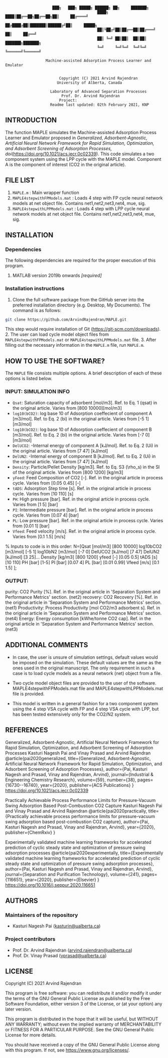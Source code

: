                                              
					     ███╗   ███╗ █████╗ ██████╗ ██╗     ███████╗
                                             ████╗ ████║██╔══██╗██╔══██╗██║     ██╔════╝
                                             ██╔████╔██║███████║██████╔╝██║     █████╗  
                                             ██║╚██╔╝██║██╔══██║██╔═══╝ ██║     ██╔══╝  
                                             ██║ ╚═╝ ██║██║  ██║██║     ███████╗███████╗
                                             ╚═╝     ╚═╝╚═╝  ╚═╝╚═╝     ╚══════╝╚══════╝
                                           
				      Machine-assisted Adsorption Process Learner and Emulator
                                   
	
					        Copyright (C) 2021 Arvind Rajendran
						   University of Alberta, Canada

					    Laboratory of Advanced Separation Processes
						     Prof. Dr. Arvind Rajendran
							Project: 
					    Readme last updated: 02th February 2021, KNP

## INTRODUCTION
The function MAPLE simulates the Machine-assisted Adsorption Process Learner and Emulator proposed in *Generalized, Adsorbent-Agnostic, Artificial Neural Network Framework for Rapid Simulation, Optimization, and Adsorbent Screening of Adsorption Processes, doi*(https://doi.org/10.1021/acs.iecr.0c02339).
This code simulates a two component system using the LPP cycle with the MAPLE model. Component A is the component of interest (CO2 in the original article).

## FILE LIST
1. `MAPLE.m` : Main wrapper function 
2. `MAPLE4stepwithFPModels.mat` : Loads 4 step with FP cycle neural network models at net object file. Contains net1,net2,net3,net4, mue, sig.
3. `MAPLE4stepwithLPPModels.mat` : Loads 4 step with LPP cycle neural network models at net object file. Contains net1,net2,net3,net4, mue, sig.

## INSTALLATION

### Dependencies

The following dependencies are required for the proper execution of this program.

1. MATLAB version 2019b onwards *[required]*


### Installation instructions

1. Clone the full software package from the GitHub server into the preferred installation directory (e.g. Desktop, My Documents). The command is as follows:
```sh
git clone https://github.com/ArvindRajendran/MAPLE.git

```
This step would require installation of Git (https://git-scm.com/downloads).
2. The user can load cycle model object files from `MAPLE4stepwithFPModels.mat` or `MAPLE4stepwithLPPModels.mat` file.
3. After filling out the necessary information in the `MAPLE.m` file, run `MAPLE.m`.

## HOW TO USE THE SOFTWARE?
The `MAPLE` file consists multiple options. A brief description of each of these options is listed below.

### INPUT: SIMULATION INFO


* `Qsat`: Saturation capacity of adsorbent [mol/m3]. Ref. to Eq. 1 (qsat) in the original article. Varies from [800 10000][mol/m3] 
* `log10(bCO2)`: log base 10 of Adsorption coeffecient of component A [m3/mol]. Ref. to Eq. 2 (bi) in the original article. Varies from [-5 1] [m3/mol]  
* `log10(bCO2)`: log base 10 of Adsorption coeffecient of component B [m3/mol]. Ref. to Eq. 2 (bi) in the original article. Varies from [-7 0] [m3/mol] 
* `DelUCO2`: -Internal energy of component A [kJ/mol]. Ref. to Eq. 2 (Ui) in the original article. Varies from [7 47] [kJ/mol]
* `DelUN2`: -Internal energy of component B [kJ/mol]. Ref. to Eq. 2 (Ui) in the original article. Varies from [7 47] [kJ/mol]
* `Density`: Particle/Pellet Density [kg/m3]. Ref. to Eq. S3 (\rho_s) in the SI of the original article. Varies from [800 1200] [kg/m3]
* `yFeed`: Feed Composition of CO2 [-]. Ref. in the original article in process cycle. Varies from [0.05 0.45] [-]
* `tADS`: Adsorption Step time [s]. Ref. in the original article in process cycle. Varies from [10 110] [s]
* `PH`: High pressure [bar]. Ref. in the original article in process cycle. Varies from [1 5] [bar]
* `PI`: Intermediate pressure [bar]. Ref. in the original article in process cycle. Varies from [0.07 4] [bar]
* `PL`: Low pressure [bar]. Ref. in the original article in process cycle. Varies from [0.01 1] [bar]
* `Vfeed`: Feed velocity [m/s]. Ref. in the original article in process cycle. Varies from [0.1 1.5] [m/s]

% Inputs to code is in this order:
  N=[Qsat [mol/m3] [800 10000] log10bCO2 [m3/mol] [-5 1] log10bN2 [m3/mol] [-7 0] DelUCO2 [kJ/mol] [7 47] DelUN2 [kJ/mol] [3 25]...
  Density [kg/m3] [800  1200] yfeed [-] [0.05 0.5] tADS [s] [10 110] PH [bar] [1-5] PI [bar] [0.07 4] PL [bar] [0.01 0.99] Vfeed [m/s] [0.1 1.5] ];

### OUTPUT:

purity: CO2 Purity [%]. Ref. in the original article in 'Separation System and Performance Metrics' section. (net2)
recovery: CO2 Recovery [%].  Ref. in the original article in 'Separation System and Performance Metrics' section. (net1)
Productivity: Process Productivity [mol CO2/m3 adsorbent s]. Ref. in the original article in 'Separation System and Performance Metrics' section.(net4)
Energy: Energy consumption [kWhe/tonne CO2 cap].  Ref. in the original article in 'Separation System and Performance Metrics' section.(net3) 

## ADDITIONAL COMMENTS
* In case, the user is unsure of simulation settings, default values would be imposed on the simulation.
  These default values are the same as the ones used in the original manuscript.
  The only requirement in such a case is to load cycle models as a neural network (net) object from a file.
* Two cycle model object files are provided to the user of the software.
  MAPLE4stepwithFPModels.mat file and MAPLE4stepwithLPPModels.mat file is provided.

* This model is written in a general fashion for a two component system using the 4 step VSA cycle with FP and 4 step VSA cycle with LPP, but has been tested extensively only for the CO2/N2 system.

## REFERENCES
 
Generalized, Adsorbent-Agnostic, Artificial Neural Network Framework for Rapid Simulation, Optimization, and Adsorbent Screening of Adsorption Processes
Kasturi Nagesh Pai and Vinay Prasad and Arvind Rajendran
<Citation>@article{pai2020generalized,
  title={Generalized, Adsorbent-Agnostic, Artificial Neural Network Framework for Rapid Simulation, Optimization, and Adsorbent Screening of Adsorption Processes},
  author={Pai, Kasturi Nagesh and Prasad, Vinay and Rajendran, Arvind},
  journal={Industrial \& Engineering Chemistry Research},
  volume={59},
  number={38},
  pages={16730--16740},
  year={2020},
  publisher={ACS Publications}
}
<DOI>https://doi.org/10.1021/acs.iecr.0c02339

Practically Achievable Process Performance Limits for Pressure-Vacuum Swing Adsorption Based Post-Combustion CO2 Capture
Kasturi Nagesh Pai and Vinay Prasad and Arvind Rajendran
@article{pai2020practically,
  title={Practically achievable process performance limits for pressure-vacuum swing adsorption based post-combustion CO2 capture},
  author={Pai, Kasturi Nagesh and Prasad, Vinay and Rajendran, Arvind},
  year={2020},
  publisher={ChemRxiv}
}
<DOI>

Experimentally validated machine learning frameworks for accelerated prediction of cyclic steady state and optimization of pressure swing adsorption processes
<Citation>@article{pai2020experimentally,
  title={Experimentally validated machine learning frameworks for accelerated prediction of cyclic steady state and optimization of pressure swing adsorption processes},
  author={Pai, Kasturi Nagesh and Prasad, Vinay and Rajendran, Arvind},
  journal={Separation and Purification Technology},
  volume={241},
  pages={116651},
  year={2020},
  publisher={Elsevier}
}
<DOI>https://doi.org/10.1016/j.seppur.2020.116651

## AUTHORS

### Maintainers of the repository
* Kasturi Nagesh Pai (kasturin@ualberta.ca)

### Project contributors
* Prof. Dr. Arvind Rajendran (arvind.rajendran@ualberta.ca)
* Prof. Dr. Vinay Prasad (vprasad@ualberta.ca)


## LICENSE
Copyright (C) 2021 Arvind Rajendran

This program is free software: you can redistribute it and/or modify it under the terms of the GNU General Public License as published by the Free Software Foundation, either version 3 of the License, or (at your option) any later version.

This program is distributed in the hope that it will be useful, but WITHOUT ANY WARRANTY; without even the implied warranty of MERCHANTABILITY or FITNESS FOR A PARTICULAR PURPOSE.  See the GNU General Public License for more details.

You should have received a copy of the GNU General Public License along with this program.  If not, see <https://www.gnu.org/licenses/>.
